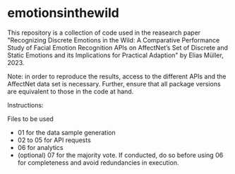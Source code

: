 # emotionsinthewild

This repository is a collection of code used in the reasearch paper "Recognizing Discrete Emotions in the Wild: A Comparative Performance Study of Facial Emotion Recognition APIs on AffectNet’s Set of Discrete and Static Emotions and its Implications for Practical Adaption" by Elias Müller, 2023.

Note: in order to reproduce the results, access to the different APIs and the AffectNet data set is necessary. Further, ensure that all package versions are equivalent to those in the code at hand.

Instructions: 

Files to be used
- 01 for the data sample generation
- 02 to 05 for API requests
- 06 for analytics
- (optional) 07 for the majority vote. If conducted, do so before using 06 for completeness and avoid redundancies in execution.

